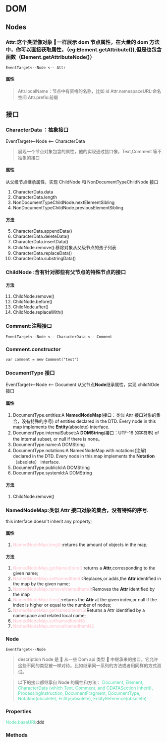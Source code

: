# DOM

## Nodes

### Attr:这个类型像对象  一样展示 dom 节点属性，在大量的 dom 方法中，你可以直接获取属性，（eg:Element.getAttribute()),但是也包含函数（Element.getAttributeNode()）

    EventTarget<--Node <-- Attr

#### 属性

> Attr.localName：节点中有资格的名称，比如 id
> Attr.namespaceURL:命名空间
> Attr.prefix:前缀

## 接口

### CharacterData ：抽象接口

EventTarget<--Node <-- CharacterData

> 展现一个节点对象包含的属性，他的实现通过接口像，Text,Comment 等不抽象的接口

#### 属性

从父级节点继承属性，实现 ChildNode 和 NonDocumentTypeChildNode 接口

1. CharacterData.data
2. CharacterData.length
3. NonDocumentTypeChildNode.nextElementSibling
4. NonDocumentTypeChildNode.previousElementSibling

#### 方法

5. CharacterData.appendData()
6. CharacterData.deleteData()
7. CharacterData.insertData()
8. ChildNode.remove():移除对象从父级节点的孩子列表
9. CharacterData.replaceData()
10. CharacterData.substringData()

### ChildNode :含有针对那些有父节点的特殊节点的接口

#### 方法

11. ChildNode.remove()
12. ChildNode.before()
13. ChildNode.after()
14. ChildNode.replaceWith()

### Comment:注释接口

    EventTarget<--Node <-- CharacterData <-- Comment

### Comment.constructor

```
var comment = new Comment("test")
```

### DocumentType 接口

EventTarget<--Node <-- Document
从父节点**Node**继承属性，实现 childNOde 接口

#### 属性

1. DocumentType.entities:A **NamedNodeMap**(接口：类似 Attr 接口对象的集合，没有特殊的序号) of entities declared in the DTD. Every node in this map implements the **Entity**(absolete) interface.
2. DocumentType.internalSubset:A **DOMString**(接口：UTF-16 的字符串) of the internal subset, or null if there is none。
3. DocumentType.name:A DOMString
4. DocumentType.notations:A NamedNodeMap with notations(注解) declared in the DTD. Every node in this map implements the **Notation**（absolete） interface.
5. DocumentType.publicId:A DOMString
6. DocumentType.systemId:A DOMString

#### 方法

1. ChildNode.remove()

### NamedNodeMap:类似 Attr 接口对象的集合，没有特殊的序号.

this interface doesn't inherit any property;

#### 属性

1. <font color='pink'>NamedNodeMap.length</font>:returns the amount of objects in the map;

#### 方法

1. <font color='pink'>NamedNodeMap.getNamedItem()</font>:returns a **Attr**,corresponding to the given name;
2. <font color='pink'>NamedNodeMap.setNamedItem()</font>:Replaces,or adds,the **Attr** identified in the map by the given name;
3. <font color='pink'>NamedNodeMap.removeNamedItem()</font>:Removes the **Attr** identified by the map
4. <font color='pink'>NamedNodeMap.item()</font>:returns the **Attr** at the given index,or null if the index is higher or equal to the number of nodes;
5. <font color='pink'>NamedNodeMap.getNamedItemNS</font>:Returns a Attr identified by a namespace and related local name;
6. <font color='pink'>NamedNodeMap.setNamedItemNS</font>
7. <font color='pink'>NamedNodeMap.removeNamedItemNS</font>

### Node

    EventTarget<--Node

> description
> Node 是  从一些 Dom api 类型  中继承来的接口。它允许这些不同的类型被一样对待。比如继承同一系列的方法或者用同样的方式测试。

> 以下的接口都继承自 Node 的属性和方法：
> <font color='#4ddbac'>Document, Element, CharacterData (which Text, Comment, and CDATASection inherit), ProcessingInstruction, DocumentFragment, DocumentType, Notation(obsolete), Entity(obsolete), EntityReference(obsolete)</font>

### Properties

<font color='#4ddbac'>Node.baseURI</font>:ddd

### Methods
